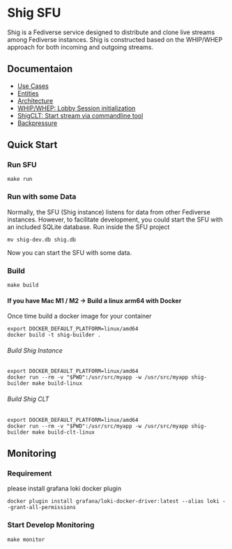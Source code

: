 # Shig SFU
Shig is a Fediverse service designed to distribute and clone live streams among Fediverse instances. 
Shig is constructed based on the WHIP/WHEP approach for both incoming and outgoing streams.

## Documentaion

- [Use Cases](docs/use-cases.md)
- [Entities](docs/entities.md)
- [Architecture](docs/architecture.md)
- [WHIP/WHEP: Lobby Session initialization](docs/whip-whep.md)
- [ShigCLT: Start stream via commandline tool](docs/cli.md)
- [Backpressure](docs/backpressure.md)

## Quick Start

### Run SFU

```shell
make run
```

### Run with some Data

Normally, the SFU (Shig instance) listens for data from other Fediverse instances.
However, to facilitate development, you could start the SFU with an included SQLite database.
Run inside the SFU project

```shell
mv shig-dev.db shig.db
```

Now you can start the SFU with some data.

### Build

```shell
make build
``` 

#### If you have Mac M1 / M2 -> Build a linux arm64 with Docker

Once time build a docker image for your container

```shell
export DOCKER_DEFAULT_PLATFORM=linux/amd64
docker build -t shig-builder .
```

###### Build Shig Instance
```shell
export DOCKER_DEFAULT_PLATFORM=linux/amd64
docker run --rm -v "$PWD":/usr/src/myapp -w /usr/src/myapp shig-builder make build-linux
```
###### Build Shig CLT
```shell
export DOCKER_DEFAULT_PLATFORM=linux/amd64
docker run --rm -v "$PWD":/usr/src/myapp -w /usr/src/myapp shig-builder make build-clt-linux
```


## Monitoring

### Requirement

please install grafana loki docker plugin

```shell
docker plugin install grafana/loki-docker-driver:latest --alias loki --grant-all-permissions
```

### Start Develop Monitoring 
```shell
make monitor
```


